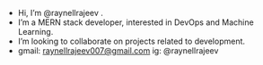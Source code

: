 -  Hi, I’m @raynellrajeev .
-  I’m a MERN stack developer, interested in DevOps and Machine Learning.
-  I’m looking to collaborate on projects related to development.
-  gmail: raynellrajeev007@gmail.com  ig: @raynellrajeev
<!---
raynellrajeev/raynellrajeev is a ✨ special ✨ repository because its `README.md` (this file) appears on your GitHub profile.
You can click the Preview link to take a look at your changes.
--->
